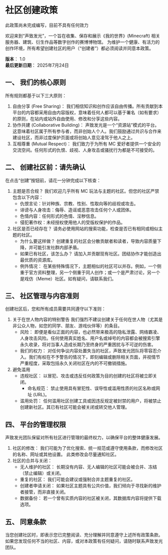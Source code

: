 # 社区创建政策

<div role="alert" class="alert alert-warning">
    <Icon name="ic:round-warning-amber" size="24"></Icon>
    <span>此政策尚未完成编写，目前不具有任何效力</span>
</div>

欢迎来到“声致发光”，一个旨在收集、保存和展示《我的世界》(Minecraft) 相关服务器、建筑、衍生作品等数字创作的赛博博物馆。
为维护一个健康、有活力的创作环境，所有希望创建社区的用户（“创建者”）都必须阅读并同意本政策。

**版本**： 1.0\
**最后更新日期**： 2025年7月24日

## 一、 我们的核心原则

所有规则都基于以下三大原则：

1. 自由分享 (Free Sharing)：
   我们相信知识和创作应该自由传播。所有贡献到本平台的内容都采用自由内容版权，意味着任何人都可以基于署名（如有要求）的原则，在站内或站外自由使用、修改和分享这些内容。
2. 协作共建 (Collaborative Building)：
   声致发光是一个“资源站”模式的平台。这意味着社区属于所有参与者，而非创始人个人。我们鼓励通过共识与合作来建设社区，而非过度保护页面或将创始人意见凌驾于他人之上。
3. 互相尊重 (Mutual Respect)：
   我们致力于为所有 MC 爱好者提供一个安全的交流空间。任何形式的仇恨、歧视、人身攻击或骚扰行为都是不可接受的。

## 二、 创建社区前：请先确认

在点击“创建”按钮前，请花一分钟完成以下核查：

1. 主题是否合规？
   我们欢迎几乎所有 MC 玩法与主题的社区。但您的社区严禁包含以下内容：
   - 仇恨言论：针对种族、宗教、性别、性取向等的歧视或攻击。
    - 诽谤与人身攻击：侮辱、造谣或恶意攻击任何个人或团体。
    - 色情内容：任何形式的色情、淫秽信息。
    - 侵犯著作权：未经授权使用他人的受版权保护的作品。
2. 社区是否已经存在？
   请务必使用网站的搜索功能，检查是否已有相同或相似主题的社区。
    - 为什么要这样做？
      创建重复的社区会分散贡献者和读者，导致内容质量下降，并可能引发社群内部矛盾。
    - 如果已有社区，该怎么办？
      请加入并贡献现有社区。团结协作才能创造出最优质的资源库。
    - 例外情况：
      在某些特殊情况下，主题相似的社区可以并存。例如，一个侧重于官方资料整理，另一个侧重于同人创作；或一个是严肃讨论，另一个是戏仿（Meme）社区。如有疑问，请联系我们。

## 三、 社区管理与内容准则

创建社区后，您和所有成员需要共同遵守以下准则：

1. 关于在世人物内容的特别警告
   我们强烈不建议创建关于任何在世人物（尤其是非公众人物，如您的同学、朋友、游戏伙伴等）的条目。
    - 风险：
      即便是看似正面的内容，也必然带来极高的隐私泄露、网络霸凌、人身攻击风险。任何使用真实姓名、用户名或绰号的内容都会被搜索引擎永久收录，将对当事人造成长期乃至终身的严重困扰与不可逆的伤害。
    - 我们的权力：
      对任何争议内容处置失当的社区，声致发光团队将零容忍介入。我们有权在不予警告的情况下，即刻编辑或删除相关页面，并视情节严重程度，采取包括永久关闭社区在内的不可撤销措施。
2. 避免滥用
    - 违规社区：
      以冒犯、攻击或违反任何政策为目的创建的社区将被立即关闭。
        - 命名规范：
          禁止使用具有冒犯性、误导性或滥用性质的社区名称或网址 (URL)。
    - 滥用处罚：
      任何滥用社区创建工具或因违反规定被封禁的用户，将被禁止创建新社区。其已有社区可能会被关闭或转交他人管理。

## 四、 平台的管理权限

声致发光团队保留对所有社区进行管理的最终权力，以确保平台的整体健康发展。

1. 社区的修改：
   我们可能为了优化搜索、统一规范或遵守使用条款，而修改社区的名称、网址或其他设置。
   此类修改会尽量通知社区。
2. 社区的合并与关闭：
    - 无人维护的社区：
      长期没有内容、无人编辑的社区可能会被合并、冻结（禁止编辑）或关闭。
    - 重复的社区：
      我们可能会建议或强制合并主题重复的社区。
    - 创建者申请关闭：
      如果社区主题具有公共价值，我们倾向于寻找新的维护者接管，而非直接关闭。
    - 数据备份：
      若一个曾有实质内容的社区被关闭，其数据库内容将提供下载选项。

## 五、 同意条款

当您创建社区时，即表示您已完整阅读、充分理解并同意遵守上述所有政策条款。
如果您发现任何不当的社区、内容，或对本政策有任何疑问，请随时联系声致发光团队。